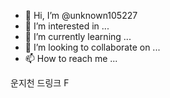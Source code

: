 - 👋 Hi, I’m @unknown105227
- 👀 I’m interested in ...
- 🌱 I’m currently learning ...
- 💞️ I’m looking to collaborate on ...
- 📫 How to reach me ...

<!---
unknown105227/unknown105227 is a ✨ special ✨ repository because its `README.md` (this file) appears on your GitHub profile.
You can click the Preview link to take a look at your changes.
--->


운지천 드링크 F
